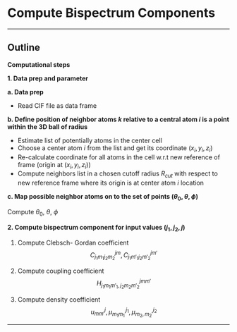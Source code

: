 # **Compute Bispectrum Components**
---
## Outline
**Computational steps**

**1. Data prep and parameter**

**a. Data prep**

- Read CIF file as data frame

**b. Define position of neighbor atoms $k$ relative to a central atom $i$  is a point within the 3D ball of radius**

- Estimate list of potentially atoms in the center cell
- Choose a center atom $i$  from the list and get its coordinate $(x_i,y_i,z_i)$
- Re-calculate coordinate for all atoms in the cell w.r.t new reference of frame  (origin at $(x_i,y_i,z_i)$)
- Compute neighbors list in a chosen cutoff radius $R_{cut}$ with respect to new reference frame where its origin is at center atom $i$  location

**c. Map possible neighbor atoms on to the set of points $(\theta_0, \theta,\phi)$**

Compute $\theta_0, \ \theta, \ \phi$

**2. Compute bispectrum component for input values $(j_1, j_2, j)$**

1. Compute Clebsch- Gordan coefficient
$$C^{jm}_{{j_1}{m_1}{j_2}{m_2}}, C^{jm'}_{{j_1}{m'_1}{j_2}{m'_2}}$$

2. Compute coupling coefficient
$$H^{jmm'}_{{{j_1}{m_1}{m'_1}} ,{{j_2}{m_2}{m'_2}}}$$

3. Compute  density coefficient
$$u^j_{mm'}, \mu_{m_1m_1'}^{j_1}, \mu_{m_2,m_2'}^{j_2}$$
---
 
